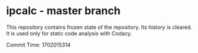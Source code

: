 # ipcalc - master branch

This repository contains frozen state of the repository.
Its history is cleared. It is used only for static code
analysis with Codacy.

Commit Time: 1702015314